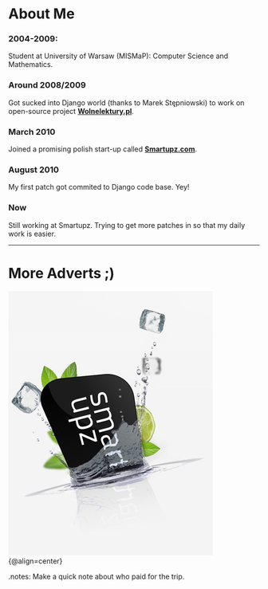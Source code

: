 # About Me

### 2004-2009:

Student at University of Warsaw (MISMaP): Computer Science and Mathematics.

### Around 2008/2009

Got sucked into Django world (thanks to Marek Stępniowski) to work on
open-source project [**Wolnelektury.pl**](http://www.wolnelektury.pl/).

### March 2010

Joined a promising polish start-up called [**Smartupz.com**](http://www.smartupz.com/).

### August 2010 

My first patch got commited to Django code base. Yey! 

### Now

Still working at Smartupz. Trying to get more patches in so that my 
daily work is easier. 

----

# More Adverts ;)

![Smartupz Logo](../images/show_home_bg.jpg) {@align=center}

.notes: Make a quick note about who paid for the trip.

